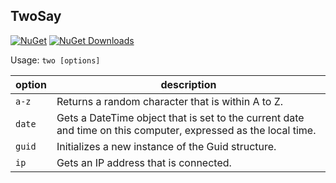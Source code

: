 ## TwoSay

[![NuGet](https://img.shields.io/nuget/v/twodo.say.svg)](https://www.nuget.org/packages/twodo.say)
[![NuGet Downloads](https://img.shields.io/nuget/dt/twodo.say.svg)](https://www.nuget.org/packages/twodo.say)

Usage: `two [options]`

option | description
--- | ---
`a-z` | Returns a random character that is within A to Z.
`date` | Gets a DateTime object that is set to the current date and time on this computer, expressed as the local time.
`guid` | Initializes a new instance of the Guid structure.
`ip` | Gets an IP address that is connected.